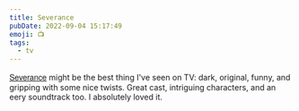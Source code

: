 ```yaml
---
title: Severance
pubDate: 2022-09-04 15:17:49
emoji: 📺
tags:
  - tv
---
```


<span style="font-family: Helvetica Neue">[Severance](https://tv.apple.com/us/show/severance/umc.cmc.1srk2goyh2q2zdxcx605w8vtx)</span> might be the best thing I've seen on TV: dark, original, funny, and gripping with some nice twists. Great cast, intriguing characters, and an eery soundtrack too. I absolutely loved it.
